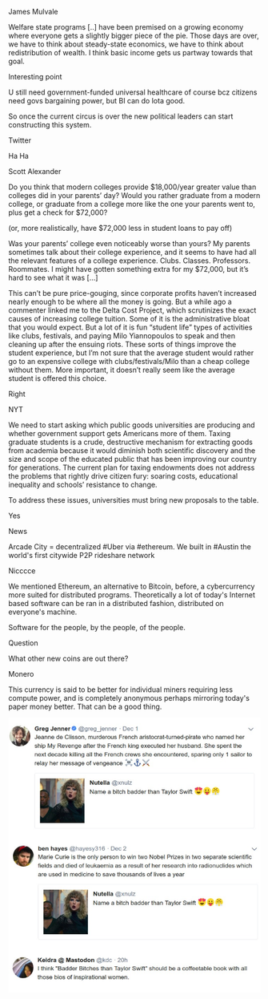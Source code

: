 
James Mulvale

Welfare state programs [..] have been premised on a growing economy where everyone gets a slightly bigger piece of the pie. Those days are over, we have to think about steady-state economics, we have to think about redistribution of wealth. I think basic income gets us partway towards that goal.

Interesting point

U still need government-funded universal healthcare of course bcz citizens need govs bargaining power, but BI can do lota good.

So once the current circus is over the new political leaders can start constructing this system.

Twitter

Ha Ha

Scott Alexander

Do you think that modern colleges provide $18,000/year greater value than colleges did in your parents’ day? Would you rather graduate from a modern college, or graduate from a college more like the one your parents went to, plus get a check for $72,000?

(or, more realistically, have $72,000 less in student loans to pay off)

Was your parents’ college even noticeably worse than yours? My parents sometimes talk about their college experience, and it seems to have had all the relevant features of a college experience. Clubs. Classes. Professors. Roommates. I might have gotten something extra for my $72,000, but it’s hard to see what it was [...]

This can’t be pure price-gouging, since corporate profits haven’t increased nearly enough to be where all the money is going. But a while ago a commenter linked me to the Delta Cost Project, which scrutinizes the exact causes of increasing college tuition. Some of it is the administrative bloat that you would expect. But a lot of it is fun “student life” types of activities like clubs, festivals, and paying Milo Yiannopoulos to speak and then cleaning up after the ensuing riots. These sorts of things improve the student experience, but I’m not sure that the average student would rather go to an expensive college with clubs/festivals/Milo than a cheap college without them. More important, it doesn’t really seem like the average student is offered this choice.

Right

NYT

We need to start asking which public goods universities are producing and whether government support gets Americans more of them. Taxing graduate students is a crude, destructive mechanism for extracting goods from academia because it would diminish both scientific discovery and the size and scope of the educated public that has been improving our country for generations. The current plan for taxing endowments does not address the problems that rightly drive citizen fury: soaring costs, educational inequality and schools’ resistance to change.

To address these issues, universities must bring new proposals to the table.

Yes

News

Arcade City = decentralized #Uber via #ethereum. We built in #Austin the world's first citywide P2P rideshare network

Nicccce

We mentioned Ethereum, an alternative to Bitcoin, before, a cybercurrency more suited for distributed programs. Theoretically a lot of today's Internet based software can be ran in a distributed fashion, distributed on everyone's machine.

Software for the people, by the people, of the people.

Question

What other new coins are out there?

Monero

This currency is said to be better for individual miners requiring less compute power, and is completely anonymous perhaps mirroring today's paper money better. That can be a good thing.


![](out.jpg)
